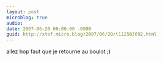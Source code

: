 ```yaml
---
layout: post
microblog: true
audio: 
date: 2007-06-20 00:00:00 -0000
guid: http://xtof.micro.blog/2007/06/20/t112563692.html
---
```

allez hop faut que je retourne au boulot ;)
